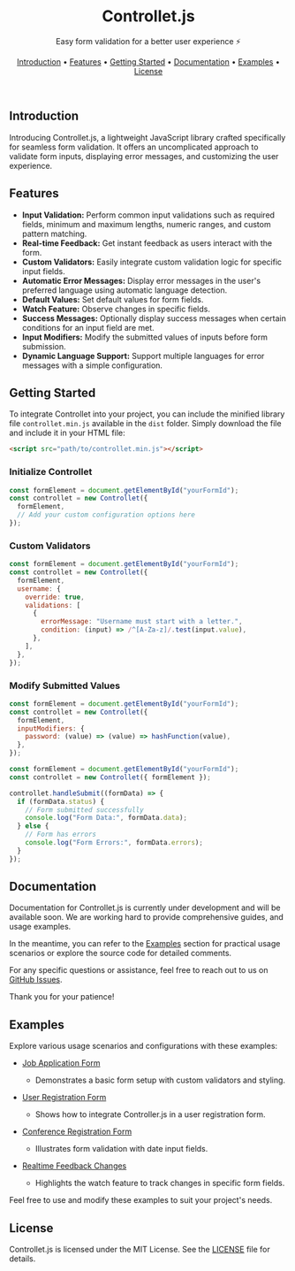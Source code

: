 <h1 align="center">
    <strong>Controllet.js</strong>
</h1>

<p align="center">
    Easy form validation for a better user experience ⚡
</p>

<div align="center">

[Introduction](#introduction) •
[Features](#features) •
[Getting Started](#getting-started) •
[Documentation](#documentation) •
[Examples](#examples) •
[License](#license)

</div>

<br />

## Introduction

Introducing Controllet.js, a lightweight JavaScript library crafted specifically for seamless form validation. It offers an uncomplicated approach to validate form inputs, displaying error messages, and customizing the user experience.

## Features

- **Input Validation:** Perform common input validations such as required fields, minimum and maximum lengths, numeric ranges, and custom pattern matching.
- **Real-time Feedback:** Get instant feedback as users interact with the form.
- **Custom Validators:** Easily integrate custom validation logic for specific input fields.
- **Automatic Error Messages:** Display error messages in the user's preferred language using automatic language detection.
- **Default Values:** Set default values for form fields.
- **Watch Feature:** Observe changes in specific fields.
- **Success Messages:** Optionally display success messages when certain conditions for an input field are met.
- **Input Modifiers:** Modify the submitted values of inputs before form submission.
- **Dynamic Language Support:** Support multiple languages for error messages with a simple configuration.

## Getting Started

To integrate Controllet into your project, you can include the minified library file `controllet.min.js` available in the `dist` folder. Simply download the file and include it in your HTML file:

```html
<script src="path/to/controllet.min.js"></script>
```

### Initialize Controllet

```js
const formElement = document.getElementById("yourFormId");
const controllet = new Controllet({
  formElement,
  // Add your custom configuration options here
});
```

### Custom Validators

```js
const formElement = document.getElementById("yourFormId");
const controllet = new Controllet({
  formElement,
  username: {
    override: true,
    validations: [
      {
        errorMessage: "Username must start with a letter.",
        condition: (input) => /^[A-Za-z]/.test(input.value),
      },
    ],
  },
});
```

### Modify Submitted Values

```js
const formElement = document.getElementById("yourFormId");
const controllet = new Controllet({
  formElement,
  inputModifiers: {
    password: (value) => (value) => hashFunction(value),
  },
});
```

```js
const formElement = document.getElementById("yourFormId");
const controllet = new Controllet({ formElement });

controllet.handleSubmit((formData) => {
  if (formData.status) {
    // Form submitted successfully
    console.log("Form Data:", formData.data);
  } else {
    // Form has errors
    console.log("Form Errors:", formData.errors);
  }
});
```

## Documentation

Documentation for Controllet.js is currently under development and will be available soon. We are working hard to provide comprehensive guides, and usage examples.

In the meantime, you can refer to the [Examples](#examples) section for practical usage scenarios or explore the source code for detailed comments.

For any specific questions or assistance, feel free to reach out to us on [GitHub Issues](https://github.com/mouaadblhn/controllet.js/issues).

Thank you for your patience!

## Examples

Explore various usage scenarios and configurations with these examples:

- [Job Application Form](examples/job-application.html)

  - Demonstrates a basic form setup with custom validators and styling.

- [User Registration Form](examples/custom-styling-tailwind.html)

  - Shows how to integrate Controller.js in a user registration form.

- [Conference Registration Form](examples/conference-registration.html)

  - Illustrates form validation with date input fields.

- [Realtime Feedback Changes](examples/realtime-feedback.html)
  - Highlights the watch feature to track changes in specific form fields.

Feel free to use and modify these examples to suit your project's needs.

## License

Controllet.js is licensed under the MIT License. See the [LICENSE](LICENSE) file for details.
